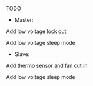 TODO

* Master:

Add low voltage lock out

Add low voltage sleep mode



* Slave:

Add thermo sensor and fan cut in

Add low voltage sleep mode
